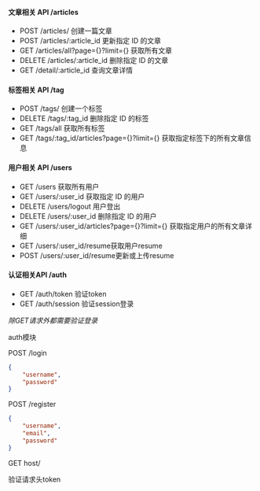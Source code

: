 #### 文章相关 API	/articles

- POST /articles/ 创建一篇文章
- POST /articles/:article_id 更新指定 ID 的文章
- GET  /articles/all?page={}?limit={} 获取所有文章
- DELETE /articles/:article_id 删除指定 ID 的文章
- GET /detail/:article_id   查询文章详情

#### 标签相关 API	/tag

- POST /tags/  创建一个标签
- DELETE /tags/:tag_id 删除指定 ID 的标签
- GET /tags/all 获取所有标签
- GET /tags/:tag_id/articles?page={}?limit={} 获取指定标签下的所有文章信息

#### 用户相关 API	/users

- GET /users 获取所有用户
- GET  /users/:user_id 获取指定 ID 的用户
- DELETE  /users/logout 用户登出
- DELETE /users/:user_id 删除指定 ID 的用户
- GET /users/:user_id/articles?page={}?limit={} 获取指定用户的所有文章详细
- GET /users/:user_id/resume获取用户resume
- POST /users/:user_id/resume更新或上传resume

#### 认证相关API 	/auth

- GET /auth/token	验证token
- GET /auth/session    验证session登录

*除GET请求外都需要验证登录*

auth模块

POST /login

```json
{
    "username",
	"password"
}
```



POST /register

```json
{
    "username",
    "email",
	"password"
}
```

GET host/

验证请求头token